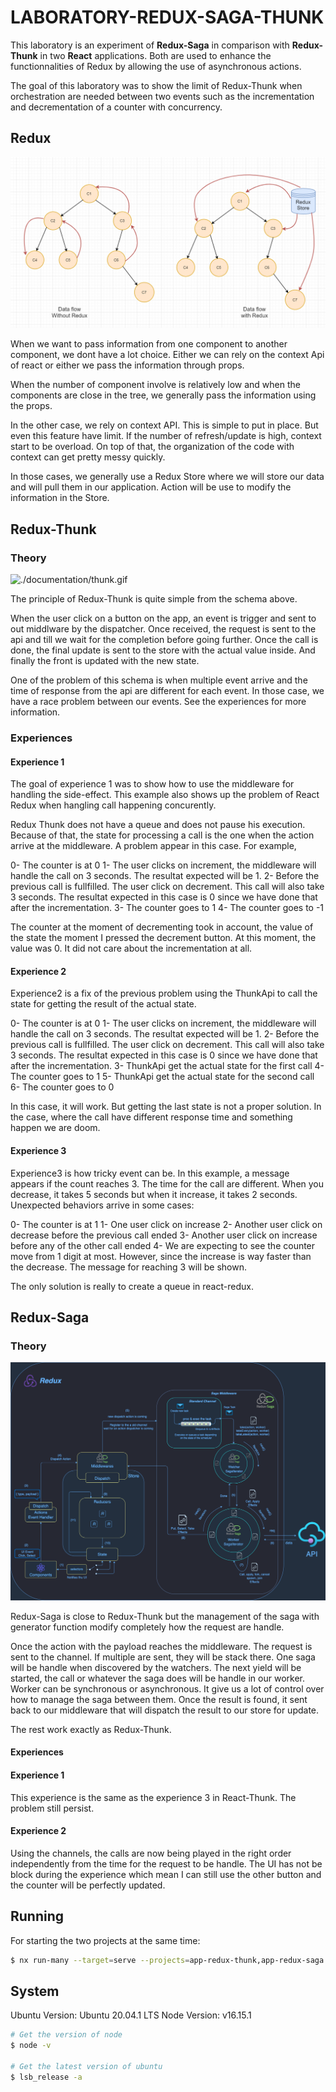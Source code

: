 # LABORATORY-REDUX-SAGA-THUNK

This laboratory is an experiment of **Redux-Saga** in comparison with **Redux-Thunk** in two **React** applications. Both are used to enhance the functionnalities of Redux by allowing the use of asynchronous actions.

The goal of this laboratory was to show the limit of Redux-Thunk when orchestration are needed between two events such as the incrementation and decrementation of a counter with concurrency.

## Redux

![./documentation/redux.png](./documentation/redux.png)

When we want to pass information from one component to another component, we dont have a lot choice. Either we can rely on the context Api of react or either we pass the information through props.

When the number of component involve is relatively low and when the components are close in the tree, we generally pass the information using the props.

In the other case, we rely on context API. This is simple to put in place. But even this feature have limit. If the number of refresh/update is high, context start to be overload. On top of that, the organization of the code with context can get pretty messy quickly.

In those cases, we generally use a Redux Store where we will store our data and will pull them in our application. Action will be use to modify the information in the Store.

## Redux-Thunk

### Theory

![./documentation/thunk.gif](./documentation/thunk.gif)

The principle of Redux-Thunk is quite simple from the schema above.

When the user click on a button on the app, an event is trigger and sent to out middlware by the dispatcher. Once received, the request is sent to the api and till we wait for the completion before going further. Once the call is done, the final update is sent to the store with the actual value inside. And finally the front is updated with the new state.

One of the problem of this schema is when multiple event arrive and the time of response from the api are different for each event. In those case, we have a race problem between our events. See the experiences for more information.

### Experiences

#### Experience 1

The goal of experience 1 was to show how to use the middleware for handling the side-effect. This example also shows up the problem of React Redux when hangling call happening concurently.

Redux Thunk does not have a queue and does not pause his execution. Because of that, the state for processing a call is the one when the action arrive at the middleware. A problem appear in this case. For example,

0- The counter is at 0
1- The user clicks on increment, the middleware will handle the call on 3 seconds. The resultat expected will be 1.
2- Before the previous call is fullfilled. The user click on decrement. This call will also take 3 seconds. The resultat expected in this case is 0 since we have done that after the incrementation.
3- The counter goes to 1
4- The counter goes to -1

The counter at the moment of decrementing took in account, the value of the state the moment I pressed the decrement button. At this moment, the value was 0. It did not care about the incrementation at all.

#### Experience 2

Experience2 is a fix of the previous problem using the ThunkApi to call the state for getting the result of the actual state.

0- The counter is at 0
1- The user clicks on increment, the middleware will handle the call on 3 seconds. The resultat expected will be 1.
2- Before the previous call is fullfilled. The user click on decrement. This call will also take 3 seconds. The resultat expected in this case is 0 since we have done that after the incrementation.
3- ThunkApi get the actual state for the first call
4- The counter goes to 1
5- ThunkApi get the actual state for the second call
6- The counter goes to 0

In this case, it will work. But getting the last state is not a proper solution. In the case, where the call have different response time and something happen we are doom.

#### Experience 3

Experience3 is how tricky event can be. In this example, a message appears if the count reaches 3. The time for the call are different. When you decrease, it takes 5 seconds but when it increase, it takes 2 seconds. Unexpected behaviors arrive in some cases:

0- The counter is at 1
1- One user click on increase
2- Another user click on decrease before the previous call ended
3- Another user click on increase before any of the other call ended
4- We are expecting to see the counter move from 1 digit at most. However, since the increase is way faster than the decrease. The message for reaching 3 will be shown.

The only solution is really to create a queue in react-redux.

## Redux-Saga

### Theory

![./documentation/saga.png](./documentation/saga.png)

Redux-Saga is close to Redux-Thunk but the management of the saga with generator function modify completely how the request are handle.

Once the action with the payload reaches the middleware. The request is sent to the channel. If multiple are sent, they will be stack there. One saga will be handle when discovered by the watchers. The next yield will be started, the call or whatever the saga does will be handle in our worker. Worker can be synchronous or asynchronous. It give us a lot of control over how to manage the saga between them. Once the result is found, it sent back to our middleware that will dispatch the result to our store for update.

The rest work exactly as Redux-Thunk.

#### Experiences

#### Experience 1

This experience is the same as the experience 3 in React-Thunk. The problem still persist.

#### Experience 2

Using the channels, the calls are now being played in the right order independently from the time for the request to be handle. The UI has not be block during the experience which mean I can still use the other button and the counter will be perfectly updated.

## Running

For starting the two projects at the same time:

```bash
$ nx run-many --target=serve --projects=app-redux-thunk,app-redux-saga
```

## System

Ubuntu Version: Ubuntu 20.04.1 LTS
Node Version: v16.15.1

```bash
# Get the version of node
$ node -v

# Get the latest version of ubuntu
$ lsb_release -a
```
